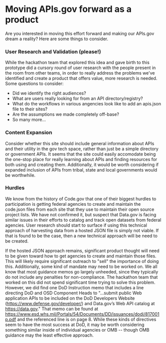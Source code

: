 # Moving APIs.gov forward as a product

Are you interested in moving this effort forward and making our APIs.gov dream a reality? Here are some things to consider.

### User Research and Validation (please!)
While the hackathon team that explored this idea and gave birth to this prototype did a cursory round of user research with the people present in the room from other teams, in order to really address the problems we've identified and create a product that offers value, more research is needed. Some questions to consider:
  * Did we identify the right audiences?
  * What are users really looking for from an API directory/registry?
  * What do the workflows in various angencies look like to add an apis.json file to their sites?
  * Are the assumptions we made completely off-base?
  * So many more...
  
### Content Expansion
Consider whether this site should include general information about APIs and their utility in the gov tech space, rather than just be a simple directory or government APIs. It seems that the site could easily accomodate being the one-stop place for really learning about APIs and finding resources for both using and creating them. Additionally, it would be worth considering if expanded inclusion of APIs from tribal, state and local governments would be worthwhile.

### Hurdles
We know from the history of Code.gov that one of their biggest hurdles to participation is getting federal agencies to create and maintain the code.json files from each site that they use to maintain their open source project lists. We have not confirmed it, but suspect that Data.gov is facing similar issues in their efforts to catalog and track open datasets from federal agencies. User research should start to surface if using this technical approach of harvesting data from a hosted JSON file is simply not viable. If that is found to be the case, then a new technical approach will be need to be created.

If the hosted JSON approach remains, significant product thought will need to be given toward how to get agencies to create and maintain those files. This will likely require significant outreach to "sell" the importance of doing this. Additionally, some kind of mandate may need to be worked on. We all know that most guidance memos go largely unheeded, since they typically do not include any penalties for non-compliance. The hackathon team that worked on this did not spend significant time trying to solve this problem. However, we did find one DoD Instruction memo that includes a line directing DoD and OSD Component Heads to "...submit public Web application APIs to be included on the DoD Developers Website
(https://www.defense.gov/developer/) and Data.gov’s Web API catalog at https://data.gov." That memo can be found at https://www.esd.whs.mil/Portals/54/Documents/DD/issuances/dodi/817001p.pdf and the referenced line is on page 8. While these kinds of directives seem to have the most success at DoD, it may be worth considering something similar inside of individual agencies or OMB -- though OMB guidance may the least effective approach.
